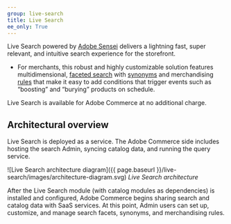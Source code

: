 ```yaml
---
group: live-search
title: Live Search
ee_only: True
---
```


Live Search powered by [Adobe Sensei](https://www.adobe.com/sensei.html) delivers a lightning fast, super relevant, and intuitive search experience for the storefront.

-  For merchants, this robust and highly customizable solution features multidimensional, [faceted search](https://docs.magento.com/user-guide/live-search/facets.html) with [synonyms](https://docs.magento.com/user-guide/live-search/synonyms.html) and merchandising [rules](https://docs.magento.com/user-guide/live-search/rules.html) that make it easy to add conditions that trigger events such as “boosting” and “burying” products on schedule.

Live Search is available for Adobe Commerce at no additional charge.

## Architectural overview

Live Search is deployed as a service. The Adobe Commerce side includes hosting the search Admin, syncing catalog data, and running the query service.

![Live Search architecture diagram]({{ page.baseurl }}/live-search/images/architecture-diagram.svg)
_Live Search architecture_

After the Live Search module (with catalog modules as dependencies) is installed and configured, Adobe Commerce begins sharing search and catalog data with SaaS services. At this point, Admin users can set up, customize, and manage search facets, synonyms, and merchandising rules.

